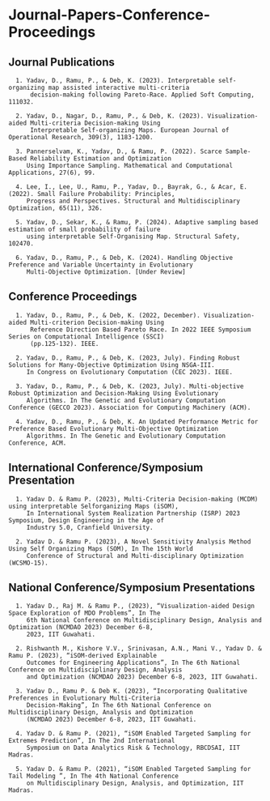 # Journal-Papers-Conference-Proceedings
## Journal Publications 

      1. Yadav, D., Ramu, P., & Deb, K. (2023). Interpretable self-organizing map assisted interactive multi-criteria 
          decision-making following Pareto-Race. Applied Soft Computing, 111032.
      
      2. Yadav, D., Nagar, D., Ramu, P., & Deb, K. (2023). Visualization-aided Multi-criteria Decision-making Using 
          Interpretable Self-organizing Maps. European Journal of Operational Research, 309(3), 1183-1200.
      
      3. Pannerselvam, K., Yadav, D., & Ramu, P. (2022). Scarce Sample-Based Reliability Estimation and Optimization 
         Using Importance Sampling. Mathematical and Computational Applications, 27(6), 99.
      
      4. Lee, I., Lee, U., Ramu, P., Yadav, D., Bayrak, G., & Acar, E. (2022). Small Failure Probability: Principles, 
         Progress and Perspectives. Structural and Multidisciplinary Optimization, 65(11), 326.

      5. Yadav, D., Sekar, K., & Ramu, P. (2024). Adaptive sampling based estimation of small probability of failure 
         using interpretable Self-Organising Map. Structural Safety, 102470.
      
      6. Yadav, D., Ramu, P., & Deb, K. (2024). Handling Objective Preference and Variable Uncertainty in Evolutionary 
         Multi-Objective Optimization. [Under Review]
      

## Conference Proceedings

      1. Yadav, D., Ramu, P., & Deb, K. (2022, December). Visualization-aided Multi-criterion Decision-making Using 
          Reference Direction Based Pareto Race. In 2022 IEEE Symposium Series on Computational Intelligence (SSCI) 
          (pp.125-132). IEEE.
      
      2. Yadav, D., Ramu, P., & Deb, K. (2023, July). Finding Robust Solutions for Many-Objective Optimization Using NSGA-III. 
         In Congress on Evolutionary Computation (CEC 2023). IEEE.
      
      3. Yadav, D., Ramu, P., & Deb, K. (2023, July). Multi-objective Robust Optimization and Decision-Making Using Evolutionary 
         Algorithms. In The Genetic and Evolutionary Computation Conference (GECCO 2023). Association for Computing Machinery (ACM).

      4. Yadav, D., Ramu, P., & Deb, K. An Updated Performance Metric for Preference Based Evolutionary Multi-Objective Optimization 
         Algorithms. In The Genetic and Evolutionary Computation Conference, ACM.  


## International Conference/Symposium Presentation
      1. Yadav D. & Ramu P. (2023), Multi-Criteria Decision-making (MCDM) using interpretable Selforganizing Maps (iSOM), 
         In International System Realization Partnership (ISRP) 2023 Symposium, Design Engineering in the Age of 
         Industry 5.0, Cranfield University.

      2. Yadav D. & Ramu P. (2023), A Novel Sensitivity Analysis Method Using Self Organizing Maps (SOM), In The 15th World 
         Conference of Structural and Multi-disciplinary Optimization (WCSMO-15).

## National Conference/Symposium Presentations

      1. Yadav D., Raj M. & Ramu P., (2023), “Visualization-aided Design Space Exploration of MDO Problems”, In The 
         6th National Conference on Multidisciplinary Design, Analysis and Optimization (NCMDAO 2023) December 6-8, 
         2023, IIT Guwahati.
        
      2. Rishwanth M., Kishore V.V., Srinivasan, A.N., Mani V., Yadav D. & Ramu P. (2023), “iSOM-derived Explainable 
         Outcomes for Engineering Applications”, In The 6th National Conference on Multidisciplinary Design, Analysis 
         and Optimization (NCMDAO 2023) December 6-8, 2023, IIT Guwahati.
         
      3. Yadav D., Ramu P. & Deb K. (2023), “Incorporating Qualitative Preferences in Evolutionary Multi-Criteria 
         Decision-Making”, In The 6th National Conference on Multidisciplinary Design, Analysis and Optimization 
         (NCMDAO 2023) December 6-8, 2023, IIT Guwahati.
         
      4. Yadav D. & Ramu P. (2021), “iSOM Enabled Targeted Sampling for Extremes Prediction”, In The 2nd International 
         Symposium on Data Analytics Risk & Technology, RBCDSAI, IIT Madras.
         
      5. Yadav D. & Ramu P. (2021), “iSOM Enabled Targeted Sampling for Tail Modeling ”, In The 4th National Conference 
         on Multidisciplinary Design, Analysis, and Optimization, IIT Madras.

      
      
